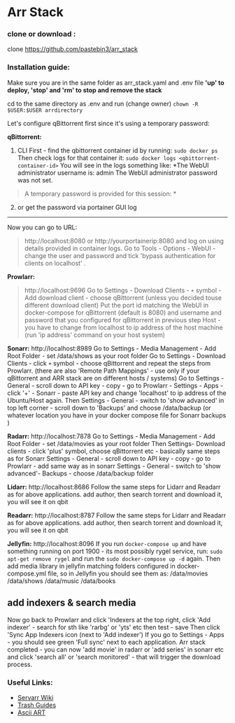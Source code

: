 # Arr Stack

### clone or download :
clone https://github.com/pastebin3/arr_stack

### Installation guide:
Make sure you are in the same folder as arr_stack.yaml and .env file
**'up' to deploy, 'stop' and 'rm' to stop and remove the stack**


cd to the same directory as .env and run (change owner)
`chown -R $USER:$USER arrdirectory `

Let's configure qBittorrent first since it's using a temporary password:

**qBittorrent:**
1. CLI
First - find the qbittorrent container id by running:
`sudo docker ps`
Then check logs for that container it:
`sudo docker logs <qbittorrent-container-id>`
You will see in the logs something like:
*The WebUI administrator username is: admin
The WebUI administrator password was not set. 
> A temporary password is provided for this session: <your-password-will-be-here>* 
2. or get the password via portainer GUI log
---
Now you can go to URL:
> http://localhost:8080
> or http://yourportainerip:8080
and log on using details provided in container logs.
Go to Tools - Options - WebUI - change the user and password and tick 'bypass authentication for clients on localhost' .

**Prowlarr:**
> http://localhost:9696
> Go to Settings - Download Clients - `+` symbol - Add download client - choose qBittorrent (unless you decided touse different download client)
Put the port id matching the WebUI in docker-compose for qBittorrent (default is 8080) and username and password that you configured for qBittorrent in previous step
Host - you have to change from localhost to ip address of the host machine (run 'ip address' command on your host system)

**Sonarr:**
http://localhost:8989
Go to Settings - Media Management - Add Root Folder - set /data/shows as your root folder
Go to Settings - Download Clients - click `+` symbol - choose qBittorrent and repeat the steps from Prowlarr.
(there are also 'Remote Path Mappings' - use only if your qBittorrent and ARR stack are on different hosts / systems)
Go to Settings - General - scroll down to API key - copy - go to Prowlarr - Settings - Apps -click '+' - Sonarr - paste  API key and change 'localhost' to ip address of the Ubuntu/Host again.
Then Settings - General - switch to 'show advanced' in top left corner - scroll down to 'Backups' and choose /data/backup (or whatever location you have in your docker compose file for Sonarr backups )

**Radarr:**
http://localhost:7878
Go to Settings - Media Management - Add Root Folder - set  /data/movies as your root folder 
Then Settings- Download clients - click 'plus' symbol, choose qBittorrent etc - basically same steps as for Sonarr
Settings - General - scroll down to API key - copy - go to Prowlarr - add same way as in sonarr
Settings - General - switch to 'show advanced'- Backups - choose /data/backup folder 

**Lidarr:**
http://localhost:8686
Follow the same steps for Lidarr and Readarr as for above applications.
add author, then search torrent and download it, you will see it on qbit

**Readarr:**
http://localhost:8787
Follow the same steps for Lidarr and Readarr as for above applications.
add author, then search torrent and download it, you will see it on qbit

**Jellyfin:**
http://localhost:8096
If you run `docker-compose up` and have something running on port 1900 -  its most possibly rygel service, run:
`sudo apt-get remove rygel` and run the `sudo docker-compose up -d` again.
Then add media library in jellyfin  matching folders configured in docker-compose.yml file, so in Jellyfin you should see them as: 
/data/movies 
/data/shows
/data/music 
/data/books 

## add indexers & search media

Now go back to Prowlarr and click 'Indexers at the top right, click 'Add indexer' - search for sth like 'rarbg' or 'yts' etc then test - save
Then click 'Sync App Indexers  icon (next to 'Add indexer')
If you go to Settings - Apps - you should see green 'Full sync' next to each application.
Arr stack completed - you can now 'add movie' in radarr or 'add series' in sonarr etc and click 'search all' or 'search monitored' - that will trigger the download process.


### Useful Links:
- [Servarr Wiki](https://wiki.servarr.com/)
- [Trash Guides](https://trash-guides.info/)
- [Ascii ART](https://patorjk.com/software/taag/#p=display&f=ANSI%20Shadow)

